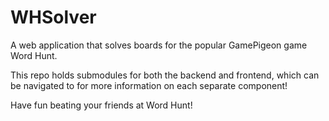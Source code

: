 # WHSolver

A web application that solves boards for the popular GamePigeon game Word Hunt. 

This repo holds submodules for both the backend and frontend, which can be navigated to for more information on each separate component!

Have fun beating your friends at Word Hunt!
